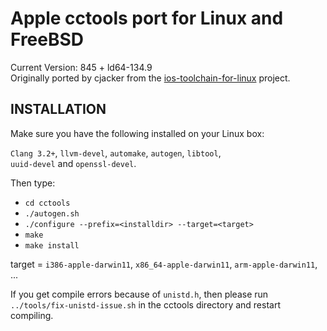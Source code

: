 # Apple cctools port for Linux and FreeBSD #

Current Version: 845 + ld64-134.9  
Originally ported by cjacker from the [ios-toolchain-for-linux](https://code.google.com/p/ios-toolchain-based-on-clang-for-linux/) project.

## INSTALLATION ##

Make sure you have the following installed on your Linux box:

`Clang 3.2+`, `llvm-devel`, `automake`, `autogen`, `libtool`,  
`uuid-devel` and `openssl-devel`.

Then type:

* `cd cctools`
* `./autogen.sh`
* `./configure --prefix=<installdir> --target=<target>`
* `make`
* `make install`

target = `i386-apple-darwin11`, `x86_64-apple-darwin11`, `arm-apple-darwin11`, ...

If you get compile errors because of `unistd.h`, then please run  
`../tools/fix-unistd-issue.sh` in the cctools directory and restart compiling.

